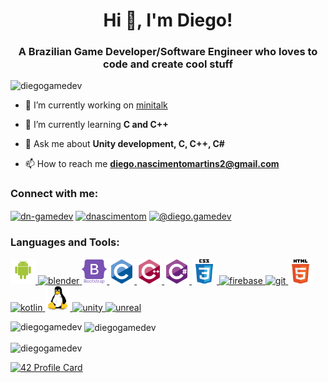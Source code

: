<h1 align="center">Hi 👋, I'm Diego!</h1>
<h3 align="center">A Brazilian Game Developer/Software Engineer who loves to code and create cool stuff</h3>

<p align="left"> <img src="https://komarev.com/ghpvc/?username=diegogamedev&label=Profile%20views&color=0e75b6&style=flat" alt="diegogamedev" /> </p>

- 🔭 I’m currently working on [minitalk](https://github.com/diegogamedev/42cursus-push_swap)

- 🌱 I’m currently learning **C and C++**

- 💬 Ask me about **Unity development, C, C++, C#**

- 📫 How to reach me **diego.nascimentomartins2@gmail.com**

<h3 align="left">Connect with me:</h3>
<p align="left">
<a href="https://linkedin.com/in/dn-gamedev" target="blank"><img align="center" src="https://raw.githubusercontent.com/rahuldkjain/github-profile-readme-generator/master/src/images/icons/Social/linked-in-alt.svg" alt="dn-gamedev" height="30" width="40" /></a>
<a href="https://fb.com/dnascimentom" target="blank"><img align="center" src="https://raw.githubusercontent.com/rahuldkjain/github-profile-readme-generator/master/src/images/icons/Social/facebook.svg" alt="dnascimentom" height="30" width="40" /></a>
<a href="https://medium.com/@diego.gamedev" target="blank"><img align="center" src="https://raw.githubusercontent.com/rahuldkjain/github-profile-readme-generator/master/src/images/icons/Social/medium.svg" alt="@diego.gamedev" height="30" width="40" /></a>
</p>

<h3 align="left">Languages and Tools:</h3>
<p align="left"> <a href="https://developer.android.com" target="_blank"> <img src="https://raw.githubusercontent.com/devicons/devicon/master/icons/android/android-original-wordmark.svg" alt="android" width="40" height="40"/> </a> <a href="https://www.blender.org/" target="_blank"> <img src="https://download.blender.org/branding/community/blender_community_badge_white.svg" alt="blender" width="40" height="40"/> </a> <a href="https://getbootstrap.com" target="_blank"> <img src="https://raw.githubusercontent.com/devicons/devicon/master/icons/bootstrap/bootstrap-plain-wordmark.svg" alt="bootstrap" width="40" height="40"/> </a> <a href="https://www.cprogramming.com/" target="_blank"> <img src="https://raw.githubusercontent.com/devicons/devicon/master/icons/c/c-original.svg" alt="c" width="40" height="40"/> </a> <a href="https://www.w3schools.com/cpp/" target="_blank"> <img src="https://raw.githubusercontent.com/devicons/devicon/master/icons/cplusplus/cplusplus-original.svg" alt="cplusplus" width="40" height="40"/> </a> <a href="https://www.w3schools.com/cs/" target="_blank"> <img src="https://raw.githubusercontent.com/devicons/devicon/master/icons/csharp/csharp-original.svg" alt="csharp" width="40" height="40"/> </a> <a href="https://www.w3schools.com/css/" target="_blank"> <img src="https://raw.githubusercontent.com/devicons/devicon/master/icons/css3/css3-original-wordmark.svg" alt="css3" width="40" height="40"/> </a> <a href="https://firebase.google.com/" target="_blank"> <img src="https://www.vectorlogo.zone/logos/firebase/firebase-icon.svg" alt="firebase" width="40" height="40"/> </a> <a href="https://git-scm.com/" target="_blank"> <img src="https://www.vectorlogo.zone/logos/git-scm/git-scm-icon.svg" alt="git" width="40" height="40"/> </a> <a href="https://www.w3.org/html/" target="_blank"> <img src="https://raw.githubusercontent.com/devicons/devicon/master/icons/html5/html5-original-wordmark.svg" alt="html5" width="40" height="40"/> </a> <a href="https://kotlinlang.org" target="_blank"> <img src="https://www.vectorlogo.zone/logos/kotlinlang/kotlinlang-icon.svg" alt="kotlin" width="40" height="40"/> </a> <a href="https://www.linux.org/" target="_blank"> <img src="https://raw.githubusercontent.com/devicons/devicon/master/icons/linux/linux-original.svg" alt="linux" width="40" height="40"/> </a> <a href="https://unity.com/" target="_blank"> <img src="https://www.vectorlogo.zone/logos/unity3d/unity3d-icon.svg" alt="unity" width="40" height="40"/> </a> <a href="https://unrealengine.com/" target="_blank"> <img src="https://raw.githubusercontent.com/kenangundogan/fontisto/036b7eca71aab1bef8e6a0518f7329f13ed62f6b/icons/svg/brand/unreal-engine.svg" alt="unreal" width="40" height="40"/> </a> </p>

<p><img align="left" src="https://github-readme-stats.vercel.app/api/top-langs?username=diegogamedev&show_icons=true&theme=dark&locale=en&layout=compact" alt="diegogamedev" /></p>

<p>&nbsp;<img align="center" src="https://github-readme-stats.vercel.app/api?username=diegogamedev&show_icons=true&theme=dark&locale=en" alt="diegogamedev" /></p>

<p><img align="center" src="https://github-readme-streak-stats.herokuapp.com/?user=diegogamedev&" alt="diegogamedev" /></p>

[![42 Profile Card](https://1337-readme.vercel.app/api/profile?cursus=42cursus&dark=true&leet_logo=hide&login=dienasci)](https://github.com/mohouyizme/1337-readme)

<!---
diegogamedev/diegogamedev is a ✨ special ✨ repository because its `README.md` (this file) appears on your GitHub profile.
You can click the Preview link to take a look at your changes.
--->
